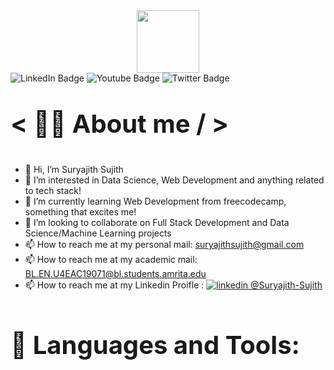 <div id="header" align="center">
  <img src="https://media.giphy.com/media/jdPMeyv9rn0hZHh8n9/giphy.gif" width="100"/>
</div>
<div id="badges">
  <img src="https://img.shields.io/badge/LinkedIn-blue?style=for-the-badge&logo=linkedin&logoColor=white" alt="LinkedIn Badge"/>
  <img src="https://img.shields.io/badge/YouTube-red?style=for-the-badge&logo=youtube&logoColor=white" alt="Youtube Badge"/>
  <img src="https://img.shields.io/badge/Twitter-blue?style=for-the-badge&logo=twitter&logoColor=white" alt="Twitter Badge"/>
</div>

<p style="font-size: 40px";> <b> < 🙋‍♂️  About me / > </b> </p>

- 👋 Hi, I’m Suryajith Sujith
- 👀 I’m interested in Data Science, Web Development and anything related to tech stack!
- 🌱 I’m currently learning Web Development from freecodecamp, something that excites me!
- 💞️ I’m looking to collaborate on Full Stack Development and Data Science/Machine Learning projects
- 📫 How to reach me at my personal mail: suryajithsujith@gmail.com
- 📫 How to reach me at my academic mail: BL.EN.U4EAC19071@bl.students.amrita.edu
- 📫 How to reach me at my Linkedin Proifle
  : <a href="https://www.linkedin.com/in/suryajith-sujith-186257186/" rel="nofollow noreferrer">
    <img src="https://i.stack.imgur.com/gVE0j.png" alt="linkedin"> @Suryajith-Sujith
  </a> &nbsp; 

<p style="font-size: 40px"> <strong> 🚀 Languages and Tools: </strong> </p>

<!---
SJ-2000/SJ-2000 is a ✨ special ✨ repository because its `README.md` (this file) appears on your GitHub profile.
You can click the Preview link to take a look at your changes.
--->
